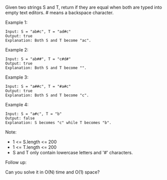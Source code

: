 Given two strings S and T, return if they are equal when both are typed into empty text editors. # means a backspace character.

Example 1:
```
Input: S = "ab#c", T = "ad#c"
Output: true
Explanation: Both S and T become "ac".
```
Example 2:
```
Input: S = "ab##", T = "c#d#"
Output: true
Explanation: Both S and T become "".
```
Example 3:
```
Input: S = "a##c", T = "#a#c"
Output: true
Explanation: Both S and T become "c".
```
Example 4:
```
Input: S = "a#c", T = "b"
Output: false
Explanation: S becomes "c" while T becomes "b".
```
Note:

*   1 <= S.length <= 200
*   1 <= T.length <= 200
*   S and T only contain lowercase letters and '#' characters.  

Follow up:

Can you solve it in O(N) time and O(1) space?